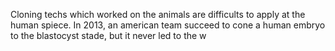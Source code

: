 Cloning techs which worked on the animals are difficults to apply at the human spiece. In 2013, an american team succeed to cone a human embryo to the blastocyst stade, but it never led to the w
